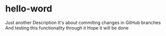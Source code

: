 # hello-word
Just another Description
It's about commiting changes in GitHub branches
And testing this functionality through it
Hope it will be done
